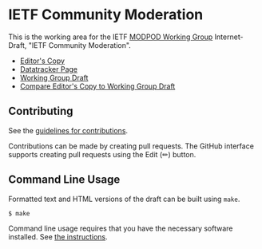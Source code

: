 # IETF Community Moderation

This is the working area for the IETF [MODPOD Working Group](https://datatracker.ietf.org/group/modpod/documents/) Internet-Draft, "IETF Community Moderation".

* [Editor's Copy](https://larseggert.github.io/draft-ietf-modpod-group-processes/#go.draft-ietf-modpod-group-processes.html)
* [Datatracker Page](https://datatracker.ietf.org/doc/draft-ietf-modpod-group-processes)
* [Working Group Draft](https://datatracker.ietf.org/doc/html/draft-ietf-modpod-group-processes)
* [Compare Editor's Copy to Working Group Draft](https://larseggert.github.io/draft-ietf-modpod-group-processes/#go.draft-ietf-modpod-group-processes.diff)


## Contributing

See the
[guidelines for contributions](https://github.com/larseggert/draft-ietf-modpod-group-processes/blob/main/CONTRIBUTING.md).

Contributions can be made by creating pull requests.
The GitHub interface supports creating pull requests using the Edit (✏) button.


## Command Line Usage

Formatted text and HTML versions of the draft can be built using `make`.

```sh
$ make
```

Command line usage requires that you have the necessary software installed.  See
[the instructions](https://github.com/martinthomson/i-d-template/blob/main/doc/SETUP.md).


